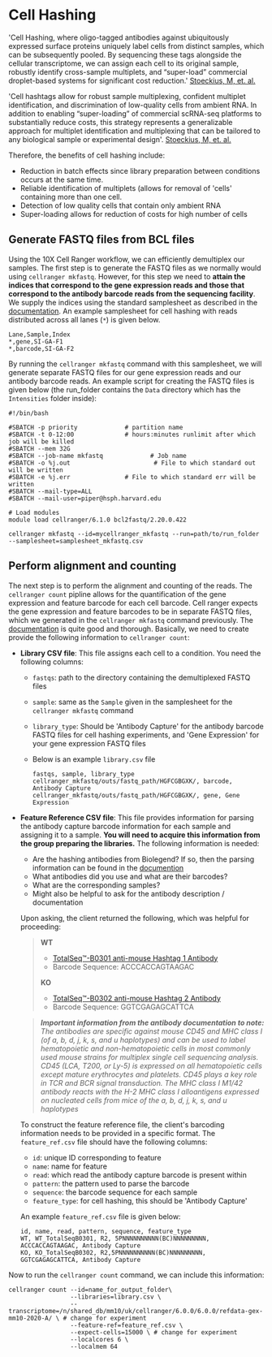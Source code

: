 # Cell Hashing

'Cell Hashing, where oligo-tagged antibodies against ubiquitously expressed surface proteins uniquely label cells from distinct samples, which can be subsequently pooled. By sequencing these tags alongside the cellular transcriptome, we can assign each cell to its original sample, robustly identify cross-sample multiplets, and “super-load” commercial droplet-based systems for significant cost reduction.' [Stoeckius, M, et. al.](https://genomebiology.biomedcentral.com/articles/10.1186/s13059-018-1603-1)  

'Cell hashtags allow for robust sample multiplexing, confident multiplet identification, and discrimination of low-quality cells from ambient RNA. In addition to enabling “super-loading” of commercial scRNA-seq platforms to substantially reduce costs, this strategy represents a generalizable approach for multiplet identification and multiplexing that can be tailored to any biological sample or experimental design'. [Stoeckius, M, et. al.](https://genomebiology.biomedcentral.com/articles/10.1186/s13059-018-1603-1)

Therefore, the benefits of cell hashing include:

- Reduction in batch effects since library preparation between conditions occurs at the same time.
- Reliable identification of multiplets (allows for removal of 'cells' containing more than one cell.
- Detection of low quality cells that contain only ambient RNA
- Super-loading allows for reduction of costs for high number of cells


## Generate FASTQ files from BCL files

Using the 10X Cell Ranger workflow, we can efficiently demultiplex our samples. The first step is to generate the FASTQ files as we normally would using `cellranger mkfastq`. However, for this step we need to **attain the indices that correspond to the gene expression reads and those that correspond to the antibody barcode reads from the sequencing facility**. We supply the indices using the standard samplesheet as described in the [documentation](https://support.10xgenomics.com/single-cell-gene-expression/software/pipelines/latest/using/mkfastq?src=pr&lss=none&cnm=&cid=NULL&src=pr&lss=none&cnm=&cid=NULL#simple_csv). An example samplesheet for cell hashing with reads distributed across all lanes (`*`) is given below.

```
Lane,Sample,Index
*,gene,SI-GA-F1
*,barcode,SI-GA-F2
```

By running the `cellranger mkfastq` command with this samplesheet, we will generate separate FASTQ files for our gene expression reads and our antibody barcode reads. An example script for creating the FASTQ files is given below (the run_folder contains the `Data` directory which has the `Intensities` folder inside):

```
#!/bin/bash

#SBATCH -p priority             # partition name
#SBATCH -t 0-12:00              # hours:minutes runlimit after which job will be killed
#SBATCH --mem 32G
#SBATCH --job-name mkfastq             # Job name
#SBATCH -o %j.out                       # File to which standard out will be written
#SBATCH -e %j.err               # File to which standard err will be written
#SBATCH --mail-type=ALL
#SBATCH --mail-user=piper@hsph.harvard.edu

# Load modules
module load cellranger/6.1.0 bcl2fastq/2.20.0.422

cellranger mkfastq --id=mycellranger_mkfastq --run=path/to/run_folder --samplesheet=samplesheet_mkfastq.csv
```

## Perform alignment and counting

The next step is to perform the alignment and counting of the reads. The `cellranger count` pipline allows for the quantification of the gene expression and feature barcode for each cell barcode. Cell ranger expects the gene expression and feature barcodes to be in separate FASTQ files, which we generated in the `cellranger mkfastq` command previously. The [documentation](https://support.10xgenomics.com/single-cell-gene-expression/software/pipelines/latest/using/feature-bc-analysis) is quite good and thorough. Basically, we need to create provide the following information to `cellranger count`:

- **Library CSV file**: This file assigns each cell to a condition. You need the following columns:
  - `fastqs`: path to the directory containing the demultiplexed FASTQ files
  - `sample`: same as the `Sample` given in the samplesheet for the `cellranger mkfastq` command
  - `library_type`: Should be 'Antibody Capture' for the antibody barcode FASTQ files for cell hashing experiments, and 'Gene Expression' for your gene expression FASTQ files
  - Below is an example `library.csv` file
    
    ```
    fastqs, sample, library_type
    cellranger_mkfastq/outs/fastq_path/HGFCGBGXK/, barcode, Antibody Capture
    cellranger_mkfastq/outs/fastq_path/HGFCGBGXK/, gene, Gene Expression
    ```
- **Feature Reference CSV file**: This file provides information for parsing the antibody capture barcode information for each sample and assigning it to a sample. **You will need to acquire this information from the group preparing the libraries.** The following information is needed:
  - Are the hashing antibodies from Biolegend? If so, then the parsing information can be found in the [documention](https://support.10xgenomics.com/single-cell-gene-expression/software/pipelines/latest/using/feature-bc-analysis#feature-ref)
  - What antibodies did you use and what are their barcodes?
  - What are the corresponding samples? 
  - Might also be helpful to ask for the antibody description / documentation

  Upon asking, the client returned the following, which was helpful for proceeding:
  
  > **WT**
  > - [TotalSeq™-B0301 anti-mouse Hashtag 1 Antibody](https://www.biolegend.com/en-us/search-results/totalseq-b0301-anti-mouse-hashtag-1-antibody-17771)
  > - Barcode Sequence: ACCCACCAGTAAGAC
  > 
  > **KO**
  > - [TotalSeq™-B0302 anti-mouse Hashtag 2 Antibody](https://www.biolegend.com/en-us/search-results/totalseq-b0302-anti-mouse-hashtag-2-antibody-17772)
  > - Barcode Sequence: GGTCGAGAGCATTCA

  > _**Important information from the antibody documentation to note:**  The antibodies are specific against mouse CD45 and MHC class I (of a, b,  d, j, k, s, and u haplotypes) and can be used to label hematopoietic and non-hematopoietic cells in most commonly used mouse strains for multiplex single cell sequencing analysis. CD45 (LCA, T200, or Ly-5) is expressed on all hematopoietic cells except mature erythrocytes and platelets. CD45 plays a key role in TCR and BCR signal transduction. The MHC class I M1/42 antibody reacts with the H-2 MHC class I alloantigens expressed on nucleated cells from mice of the a, b, d, j, k, s, and u haplotypes_ 
  
  To construct the feature reference file, the client's barcoding information needs to be provided in a specific format. The `feature_ref.csv` file should have the following columns:
    - `id`: unique ID corresponding to feature
    - `name`: name for feature
    - `read`: which read the antibody capture barcode is present within
    - `pattern`: the pattern used to parse the barcode
    - `sequence`: the barcode sequence for each sample
    - `feature_type`: for cell hashing, this should be 'Antibody Capture'
  
  An example `feature_ref.csv` file is given below:
  
  ```
  id, name, read, pattern, sequence, feature_type
  WT, WT_TotalSeqB0301, R2, 5PNNNNNNNNNN(BC)NNNNNNNNN, ACCCACCAGTAAGAC, Antibody Capture
  KO, KO_TotalSeqB0302, R2,5PNNNNNNNNNN(BC)NNNNNNNNN, GGTCGAGAGCATTCA, Antibody Capture
  ```
  
Now to run the `cellranger count` command, we can include this information:

  ```
  cellranger count --id=name_for_output_folder\
                   --libraries=library.csv \
                   --transcriptome=/n/shared_db/mm10/uk/cellranger/6.0.0/6.0.0/refdata-gex-mm10-2020-A/ \ # change for experiment
                   --feature-ref=feature_ref.csv \
                   --expect-cells=15000 \ # change for experiment
                   --localcores 6 \
                   --localmem 64 
  ```
